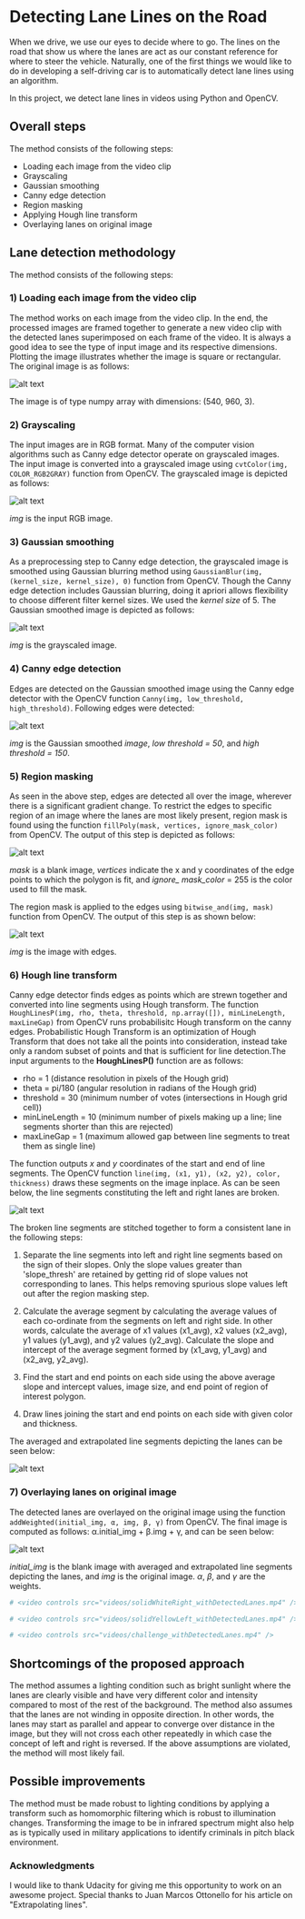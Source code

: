 
# Detecting Lane Lines on the Road 

When we drive, we use our eyes to decide where to go.  The lines on the road that show us where the lanes are act as our constant reference for where to steer the vehicle.  Naturally, one of the first things we would like to do in developing a self-driving car is to automatically detect lane lines using an algorithm.

In this project, we detect lane lines in videos using Python and OpenCV.  

## Overall steps

The method consists of the following steps:

* Loading each image from the video clip
* Grayscaling
* Gaussian smoothing
* Canny edge detection
* Region masking
* Applying Hough line transform
* Overlaying lanes on original image

## Lane detection methodology

The method consists of the following steps:

### 1) Loading each image from the video clip

The method works on each image from the video clip. In the end, the processed images are framed together to generate a new 
video clip with the detected lanes superimposed on each frame of the video. It is always a good idea to see the type of input image and its respective dimensions. Plotting the image illustrates whether the image is square or rectangular. The original image is as follows:

[image1]: ./figures/original_image.jpg "Original image"
![alt text][image1]

The image is of type numpy array with dimensions: (540, 960, 3).

### 2) Grayscaling

The input images are in RGB format. Many of the computer vision algorithms such as Canny edge detector operate on grayscaled images. The input image is converted into a grayscaled image using `cvtColor(img, COLOR_RGB2GRAY)` function from OpenCV. The grayscaled image is depicted as follows:

[image2]: ./figures/grayscaled_image.jpg "Grayscaled image"
![alt text][image2]

*img* is the input RGB image.  

### 3) Gaussian smoothing

As a preprocessing step to Canny edge detection, the grayscaled image is smoothed using Gaussian blurring method using `GaussianBlur(img, (kernel_size, kernel_size), 0)` function from OpenCV. Though the Canny edge detection includes Gaussian blurring, doing it apriori allows flexibility to choose different filter kernel sizes. We used the *kernel size* of 5. The Gaussian smoothed image is depicted as follows:

[image3]: ./figures/guassian_filtered_image.jpg "Gaussian blurred image"
![alt text][image3]

*img* is the grayscaled image.

### 4) Canny edge detection

Edges are detected on the Gaussian smoothed image using the Canny edge detector with the OpenCV function `Canny(img, low_threshold, high_threshold)`. Following edges were detected:

[image4]: ./figures/canny_edge_image.jpg "Canny edges"
![alt text][image4]

*img* is the Gaussian smoothed *image*, *low threshold = 50*, and *high threshold = 150*.

### 5) Region masking

As seen in the above step, edges are detected all over the image, wherever there is a significant gradient change. To restrict the edges to specific region of an image where the lanes are most likely present, region mask is found using the function `fillPoly(mask, vertices, ignore_mask_color)` from OpenCV. The output of this step is depicted as follows:

[image5]: ./figures/region_mask.jpg "Region mask"
![alt text][image5]

*mask* is a blank image, *vertices* indicate the x and y coordinates of the edge points to which the polygon is fit, and *ignore_ mask_color* = 255 is the color used to fill the mask.

The region mask is applied to the edges using `bitwise_and(img, mask)` function from OpenCV. The output of this step is as shown below:

[image6]: ./figures/masked_edges.jpg "Masked edges"
![alt text][image6]

*img* is the image with edges.

### 6) Hough line transform

Canny edge detector finds edges as points which are strewn together and converted into line segments using Hough transform. The function `HoughLinesP(img, rho, theta, threshold, np.array([]), minLineLength, maxLineGap)` from OpenCV runs probabilisitc Hough transform on the canny edges. Probabilistic Hough Transform is an optimization of Hough Transform that does not take all the points into consideration, instead take only a random subset of points and that is sufficient for line detection.The input arguments to the **HoughLinesP()** function are as follows:

* rho = 1 (distance resolution in pixels of the Hough grid)
* theta = pi/180 (angular resolution in radians of the Hough grid)
* threshold = 30 (minimum number of votes (intersections in Hough grid cell))
* minLineLength = 10 (minimum number of pixels making up a line; line segments shorter than this are rejected)
* maxLineGap = 1 (maximum allowed gap between line segments to treat them as single line)

The function outputs _x_ and _y_ coordinates of the start and end of line segments. The OpenCV function `line(img, (x1, y1), (x2, y2), color, thickness)` draws these segments on the image inplace. As can be seen below, the line segments constituting the left and right lanes are broken.

[image7]: ./figures/hough_lines.jpg "Line image"
![alt text][image7]

The broken line segments are stitched together to form a consistent lane in the following steps:

1. Separate the line segments into left and right line segments based on the sign of their slopes. Only the slope values greater than 'slope_thresh' are retained by getting rid of slope values not corresponding to lanes. This helps removing spurious slope values left out after the region masking step.
    
2. Calculate the average segment by calculating the average values of each co-ordinate from the segments on left and right side. In other words, calculate the average of x1 values (x1_avg), x2 values (x2_avg), y1 values (y1_avg), and y2 values (y2_avg). Calculate the slope and intercept of the average segment formed by (x1_avg, y1_avg) and (x2_avg, y2_avg).
    
3. Find the start and end points on each side using the above average slope and intercept values, image size, and end point of region of interest polygon. 
    
4. Draw lines joining the start and end points on each side with given color and thickness. 

The averaged and extrapolated line segments depicting the lanes can be seen below:

[image8]: ./figures/hough_lines_ext.jpg "Line image with extrapolated lanes"
![alt text][image8]

### 7) Overlaying lanes on original image

The detected lanes are overlayed on the original image using the function `addWeighted(initial_img, α, img, β, γ)` from OpenCV. The final image is computed as follows: α.initial_img + β.img + γ, and can be seen below:

[image9]: ./figures/detected_lanes_ext.jpg "Original image with superimposed extrapolated lines"
![alt text][image9]

*initial_img* is the blank image with averaged and extrapolated line segments depicting the lanes, and *img* is the original image. *α*, *β*, and *γ* are the weights. 




```python
# <video controls src="videos/solidWhiteRight_withDetectedLanes.mp4" />
```


```python
# <video controls src="videos/solidYellowLeft_withDetectedLanes.mp4" />
```


```python
# <video controls src="videos/challenge_withDetectedLanes.mp4" />
```

## Shortcomings of the proposed approach

The method assumes a lighting condition such as bright sunlight where the lanes are clearly visible and have very different color and intensity compared to most of the rest of the background. The method also assumes that the lanes are not winding in opposite direction. In other words, the lanes may start as parallel and appear to converge over distance in the image, but they will not cross each other repeatedly in which case the concept of left and right is reversed. If the above assumptions are violated, the method will most likely fail.

## Possible improvements

The method must be made robust to lighting conditions by applying a transform such as homomorphic filtering which is robust to illumination changes. Transforming the image to be in infrared spectrum might also help as is typically used in military applications to identify criminals in pitch black environment. 

### Acknowledgments

I would like to thank Udacity for giving me this opportunity to work on an awesome project. Special thanks to Juan Marcos Ottonello for his article on "Extrapolating lines". 

